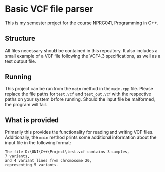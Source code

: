 # Basic VCF file parser
This is my semester project for the course NPRG041, Programming in C++.

## Structure
All files necessary should be contained in this repository. It also includes a
small example of a VCF file following the VCF4.3 specifications, as well as a
test output file. 

## Running
This project can be run from the `main` method in the `main.cpp` file. Please 
replace the file paths for `test.vcf` and `test_out.vcf` with the respective 
paths on your system before running. Should the input file be malformed, 
the program will fail.

## What is provided
Primarily this provides the functionality for reading and writing VCF files. 
Additionally, the `main` method prints some additional information
about the input file in the following format:
```commandline
The file D:\UNI\C++\Project\test.vcf contains 3 samples,
7 variants,
and 4 variant lines from chromosome 20,
representing 5 variants.
```
